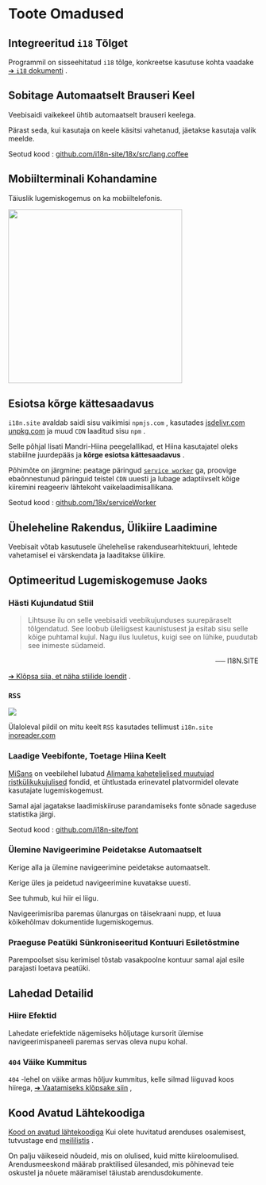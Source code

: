 # Toote Omadused

## Integreeritud `i18` Tõlget

Programmil on sisseehitatud `i18` tõlge, konkreetse kasutuse kohta vaadake [➔ `i18` dokumenti](/i18) .

## Sobitage Automaatselt Brauseri Keel

Veebisaidi vaikekeel ühtib automaatselt brauseri keelega.

Pärast seda, kui kasutaja on keele käsitsi vahetanud, jäetakse kasutaja valik meelde.

Seotud kood : [github.com/i18n-site/18x/src/lang.coffee](https://github.com/i18n-site/18x/blob/main/src/lang.coffee)

## Mobiilterminali Kohandamine

Täiuslik lugemiskogemus on ka mobiiltelefonis.

<img src="//p.3ti.site/1721379497.avif" width="350px">

## <a rel=id href="#ha" id="ha"></a> Esiotsa kõrge kättesaadavus

`i18n.site` avaldab saidi sisu vaikimisi `npmjs.com` , kasutades [jsdelivr.com](//jsdelivr.com) [unpkg.com](//unpkg.com) ja muud `CDN` laaditud sisu `npm` .

Selle põhjal lisati Mandri-Hiina peegelallikad, et Hiina kasutajatel oleks stabiilne juurdepääs ja **kõrge esiotsa kättesaadavus** .

Põhimõte on järgmine: peatage päringud [`service worker`](https://developer.mozilla.org/docs/Web/API/Service_Worker_API) ga, proovige ebaõnnestunud päringuid teistel `CDN` uuesti ja lubage adaptiivselt kõige kiiremini reageeriv lähtekoht vaikelaadimisallikana.

Seotud kood : [github.com/18x/serviceWorker](https://github.com/i18n-site/18x/tree/main/serviceWorker)

## Üheleheline Rakendus, Ülikiire Laadimine

Veebisait võtab kasutusele ühelehelise rakendusearhitektuuri, lehtede vahetamisel ei värskendata ja laaditakse ülikiire.

## Optimeeritud Lugemiskogemuse Jaoks

### Hästi Kujundatud Stiil

> Lihtsuse ilu on selle veebisaidi veebikujunduses suurepäraselt tõlgendatud.
> See loobub üleliigsest kaunistusest ja esitab sisu selle kõige puhtamal kujul.
> Nagu ilus luuletus, kuigi see on lühike, puudutab see inimeste südameid.

<p style="text-align:right">── I18N.SITE</p>

[➔ Klõpsa siia, et näha stiilide loendit](/i18n.site/md/styl) .

### `RSS`

![](//p.3ti.site/1725541085.avif)

Ülaloleval pildil on mitu keelt `RSS` kasutades tellimust `i18n.site` [inoreader.com](//inoreader.com)

### Laadige Veebifonte, Toetage Hiina Keelt

[MiSans](https://hyperos.mi.com/font/zh/download/) on veebilehel lubatud [Alimama kaheteljelised muutujad ristkülikukujulised](https://www.iconfont.cn/fonts/detail?cnid=pOvFIr086ADR) fondid, et ühtlustada erinevatel platvormidel olevate kasutajate lugemiskogemust.

Samal ajal jagatakse laadimiskiiruse parandamiseks fonte sõnade sageduse statistika järgi.

Seotud kood : [github.com/i18n-site/font](https://github.com/i18n-site/font)

### Ülemine Navigeerimine Peidetakse Automaatselt

Kerige alla ja ülemine navigeerimine peidetakse automaatselt.

Kerige üles ja peidetud navigeerimine kuvatakse uuesti.

See tuhmub, kui hiir ei liigu.

Navigeerimisriba paremas ülanurgas on täisekraani nupp, et luua kõikehõlmav dokumentide lugemiskogemus.

### Praeguse Peatüki Sünkroniseeritud Kontuuri Esiletõstmine

Parempoolset sisu kerimisel tõstab vasakpoolne kontuur samal ajal esile parajasti loetava peatüki.

## Lahedad Detailid

### Hiire Efektid

Lahedate eriefektide nägemiseks hõljutage kursorit ülemise navigeerimispaneeli paremas servas oleva nupu kohal.

### `404` Väike Kummitus

`404` -lehel on väike armas hõljuv kummitus, kelle silmad liiguvad koos hiirega, [➔ Vaatamiseks klõpsake siin](/404) ,

## Kood Avatud Lähtekoodiga

[Kood on avatud lähtekoodiga](/i18n.site/c/src) Kui olete huvitatud arenduses osalemisest, tutvustage end [meililistis](//groups.google.com/u/2/g/i18n-site) .

On palju väikeseid nõudeid, mis on olulised, kuid mitte kiireloomulised. Arendusmeeskond määrab praktilised ülesanded, mis põhinevad teie oskustel ja nõuete määramisel täiustab arendusdokumente.